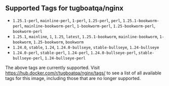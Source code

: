 ## Supported Tags for tugboatqa/nginx

* `1.25.1-perl`, `mainline-perl`, `1-perl`, `1.25-perl`, `perl`, `1.25.1-bookworm-perl`, `mainline-bookworm-perl`, `1-bookworm-perl`, `1.25-bookworm-perl`, `bookworm-perl`
* `1.25.1`, `mainline`, `1`, `1.25`, `latest`, `1.25.1-bookworm`, `mainline-bookworm`, `1-bookworm`, `1.25-bookworm`, `bookworm`
* `1.24.0`, `stable`, `1.24`, `1.24.0-bullseye`, `stable-bullseye`, `1.24-bullseye`
* `1.24.0-perl`, `stable-perl`, `1.24-perl`, `1.24.0-bullseye-perl`, `stable-bullseye-perl`, `1.24-bullseye-perl`

The above tags are currently supported. Visit https://hub.docker.com/r/tugboatqa/nginx/tags/ to see a list of all available tags for this image, including those that are no longer supported.
